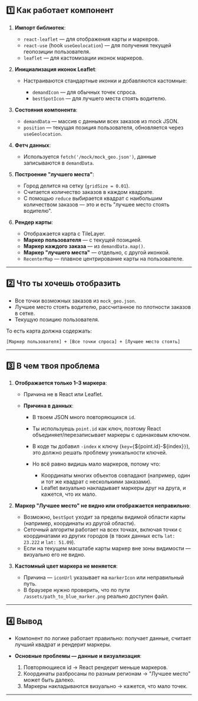 ## 1️⃣ Как работает компонент

1. **Импорт библиотек**:

   * `react-leaflet` — для отображения карты и маркеров.
   * `react-use` (hook `useGeolocation`) — для получения текущей геопозиции пользователя.
   * `leaflet` — для кастомизации иконок маркеров.

2. **Инициализация иконок Leaflet**:

   * Настраиваются стандартные иконки и добавляются кастомные:

     * `demandIcon` — для обычных точек спроса.
     * `bestSpotIcon` — для лучшего места стоять водителю.

3. **Состояния компонента**:

   * `demandData` — массив с данными всех заказов из mock JSON.
   * `position` — текущая позиция пользователя, обновляется через `useGeolocation`.

4. **Фетч данных**:

   * Используется `fetch('/mock/mock_geo.json')`, данные записываются в `demandData`.

5. **Построение "лучшего места"**:

   * Город делится на сетку (`gridSize = 0.01`).
   * Считается количество заказов в каждом квадрате.
   * С помощью `reduce` выбирается квадрат с наибольшим количеством заказов — это и есть "лучшее место стоять водителю".

6. **Рендер карты**:

   * Отображается карта с TileLayer.
   * **Маркер пользователя** — с текущей позицией.
   * **Маркер каждого заказа** — из `demandData.map()`.
   * **Маркер "лучшего места"** — отдельно, с другой иконкой.
   * `RecenterMap` — плавное центрирование карты на пользователе.

---

## 2️⃣ Что ты хочешь отобразить

* Все точки возможных заказов из `mock_geo.json`.
* Лучшее место стоять водителю, рассчитанное по плотности заказов в сетке.
* Текущую позицию пользователя.

То есть карта должна содержать:

```
[Маркер пользователя] + [Все точки спроса] + [Лучшее место стоять]
```

---

## 3️⃣ В чем твоя проблема

1. **Отображается только 1–3 маркера**:

   * Причина не в React или Leaflet.
   * **Причина в данных**:

     * В твоем JSON много повторяющихся `id`.
     * Ты используешь `point.id` как ключ, поэтому React объединяет/перезаписывает маркеры с одинаковым ключом.
     * В коде ты добавил `-index` к ключу (`key={`\${point.id}-\${index}`}`), это должно решать проблему уникальности ключей.
     * Но всё равно видишь мало маркеров, потому что:

       * Координаты многих объектов совпадают (например, один и тот же квадрат с несколькими заказами).
       * Leaflet визуально накладывает маркеры друг на друга, и кажется, что их мало.

2. **Маркер "Лучшее место" не видно или отображается неправильно**:

   * Возможно, `bestSpot` уходит за пределы видимой области карты (например, координаты из другой области).
   * Сеточный алгоритм работает на всех точках, включая точки с координатами из других городов (в твоих данных есть `lat: 23.222` и `lat: 51.09`).
   * Если на текущем масштабе карты маркер вне зоны видимости — визуально его не видно.

3. **Кастомный цвет маркера не меняется**:

   * Причина — `iconUrl` указывает на `markerIcon` или неправильный путь.
   * В браузере нужно проверить, что по пути `/assets/path_to_blue_marker.png` реально доступен файл.

---

## 4️⃣ Вывод

* Компонент по логике работает правильно: получает данные, считает лучший квадрат и рендерит маркеры.
* **Основные проблемы — данные и визуализация**:

  1. Повторяющиеся id → React рендерит меньше маркеров.
  2. Координаты разбросаны по разным регионам → "Лучшее место" может быть далеко.
  3. Маркеры накладываются визуально → кажется, что мало точек.

---


